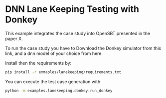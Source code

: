 # DNN Lane Keeping Testing with Donkey

This example integrates the case study into OpenSBT presented in the paper X.

To run the case study you have to Download the Donkey simulator from this link, and a dnn model of your choice from here.

Install then the requirements by:

```bash
pip install -r exmaples/lanekeeping/requirements.txt
```

You can execute the test case generation with:

```bash
python -m examples.lanekeeping.donkey.run_donkey
```